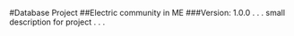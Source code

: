#Database Project
##Electric community in ME
###Version: 1.0.0
.
.
.
small
description
for
project
.
.
.

